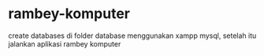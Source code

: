 # rambey-komputer
create databases di folder database menggunakan xampp mysql,
setelah itu jalankan aplikasi rambey komputer
